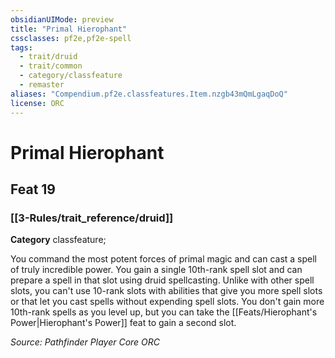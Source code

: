 ```yaml
---
obsidianUIMode: preview
title: "Primal Hierophant"
cssclasses: pf2e,pf2e-spell
tags:
  - trait/druid
  - trait/common
  - category/classfeature
  - remaster
aliases: "Compendium.pf2e.classfeatures.Item.nzgb43mQmLgaqDoQ"
license: ORC
---
```

# Primal Hierophant
## Feat 19
### [[3-Rules/trait_reference/druid]]

**Category** classfeature; 




You command the most potent forces of primal magic and can cast a spell of truly incredible power. You gain a single 10th-rank spell slot and can prepare a spell in that slot using druid spellcasting. Unlike with other spell slots, you can't use 10-rank slots with abilities that give you more spell slots or that let you cast spells without expending spell slots. You don't gain more 10th-rank spells as you level up, but you can take the [[Feats/Hierophant's Power|Hierophant's Power]] feat to gain a second slot.

*Source: Pathfinder Player Core*
*ORC*